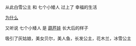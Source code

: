  从此白雪公主 和 七个小矮人 过上了 幸福的生活

 [为什么](continue/continue.md)

又听说 七个小矮人 是 [葫芦娃](../oner0128/story.md) 长大后的样子

吸引了灰姑娘，美女贝尔，美人鱼，长发公主，花木兰，冰雪公主
